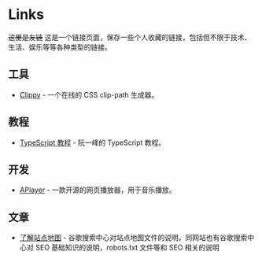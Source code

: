 # Links

~~这里是友链~~ 这是一个链接页面，保存一些个人收藏的链接，包括但不限于技术、生活、娱乐等等各种类型的链接。

## 工具

-   [Clippy](https://bennettfeely.com/clippy/) - 一个在线的 CSS clip-path 生成器。

## 教程

-   [TypeScript 教程](https://wangdoc.com/typescript/intro) - 阮一峰的 TypeScript 教程。

## 开发

-   [APlayer](https://aplayer.js.org/#/zh-Hans/) - 一款开源的网页播放器，用于音乐播放。

## 文章

-   [了解站点地图](https://developers.google.com/search/docs/crawling-indexing/sitemaps/overview?visit_id=638289756805907801-3107161347&rd=1&hl=zh-cn) - 谷歌搜索中心对站点地图文件的说明，同网站也有谷歌搜索中心对 SEO 基础知识的说明，robots.txt 文件等和 SEO 相关的说明
